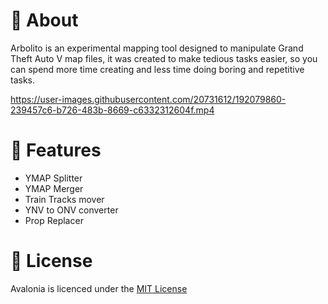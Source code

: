# 📖 About

Arbolito is an experimental mapping tool designed to manipulate Grand Theft Auto V map files, it was created to make tedious tasks easier, so you can spend more time creating and less time doing boring and repetitive tasks.



https://user-images.githubusercontent.com/20731612/192079860-239457c6-b726-483b-8669-c6332312604f.mp4



# 🚀 Features

* YMAP Splitter
* YMAP Merger
* Train Tracks mover
* YNV to ONV converter
* Prop Replacer

# 📗 License
Avalonia is licenced under the [MIT License](https://github.com/Hancapo/Arbolito/blob/master/LICENSE.txt)
